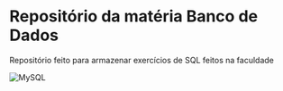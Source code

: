 # Repositório da matéria Banco de Dados
Repositório feito para armazenar exercícios de SQL feitos na faculdade

![MySQL](https://img.shields.io/badge/MySQL-00000F?style=for-the-badge&logo=mysql&logoColor=white)

